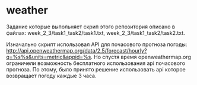 # weather

Задание которые выпольняет скрип этого репозитория описано в файлах: week_2_3/task1_task2/task1.txt, week_2_3/task1_task2/task2.txt.


Изначально скрипт использовал API для почасового прогноза погоды: http://api.openweathermap.org/data/2.5/forecast/hourly?q=%s%s&units=metric&appid=%s. 
Но спустя время openweathermap.org ограничели возможность бесплатного использования api почасового прогноза. 
По этому, было принято решение использовать api которое возвращает погоду каждые 3 часа. 
